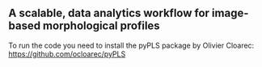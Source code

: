 ## A scalable, data analytics workflow for image-based morphological profiles
To run the code you need to install the pyPLS package by Olivier Cloarec: https://github.com/ocloarec/pyPLS

